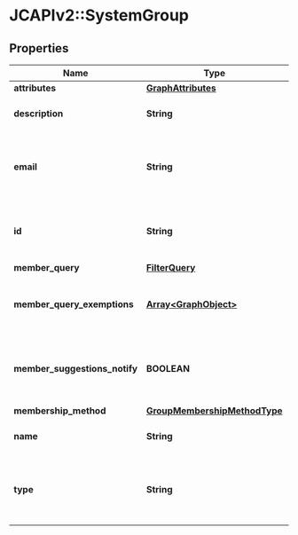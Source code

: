 # JCAPIv2::SystemGroup

## Properties
Name | Type | Description | Notes
------------ | ------------- | ------------- | -------------
**attributes** | [**GraphAttributes**](GraphAttributes.md) |  | [optional] 
**description** | **String** | Description of a System Group | [optional] 
**email** | **String** | E-mail address associated with a System Group | [optional] 
**id** | **String** | ObjectId uniquely identifying a System Group. | [optional] 
**member_query** | [**FilterQuery**](FilterQuery.md) |  | [optional] 
**member_query_exemptions** | [**Array&lt;GraphObject&gt;**](GraphObject.md) | Array of GraphObjects exempted from the query | [optional] 
**member_suggestions_notify** | **BOOLEAN** | True if notification emails are to be sent for membership suggestions. | [optional] 
**membership_method** | [**GroupMembershipMethodType**](GroupMembershipMethodType.md) |  | [optional] 
**name** | **String** | Display name of a System Group. | [optional] 
**type** | **String** | The type of the group; always &#x27;system&#x27; for a System Group. | [optional] 

